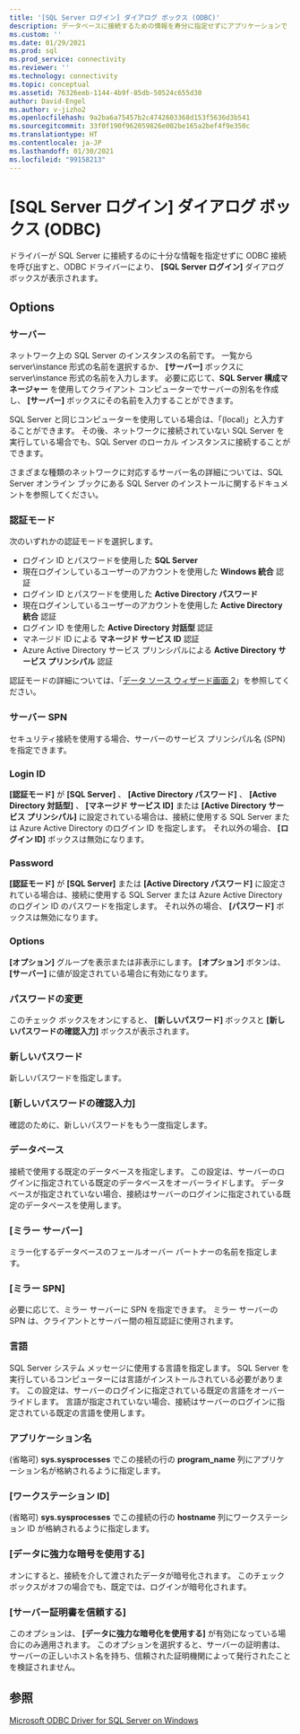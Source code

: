 ```yaml
---
title: '[SQL Server ログイン] ダイアログ ボックス (ODBC)'
description: データベースに接続するための情報を寿分に指定せずにアプリケーションで ODBC 接続が行われると、SQL Server ログイン ダイアログが表示されることがあります。
ms.custom: ''
ms.date: 01/29/2021
ms.prod: sql
ms.prod_service: connectivity
ms.reviewer: ''
ms.technology: connectivity
ms.topic: conceptual
ms.assetid: 76326eeb-1144-4b9f-85db-50524c655d30
author: David-Engel
ms.author: v-jizho2
ms.openlocfilehash: 9a2ba6a75457b2c4742603368d153f5636d3b541
ms.sourcegitcommit: 33f0f190f962059826e002be165a2bef4f9e350c
ms.translationtype: HT
ms.contentlocale: ja-JP
ms.lasthandoff: 01/30/2021
ms.locfileid: "99158213"
---
```

# <a name="sql-server-login-dialog-box-odbc"></a>[SQL Server ログイン] ダイアログ ボックス (ODBC)

ドライバーが SQL Server に接続するのに十分な情報を指定せずに ODBC 接続を呼び出すと、ODBC ドライバーにより、 **[SQL Server ログイン]** ダイアログ ボックスが表示されます。

## <a name="options"></a>Options

### <a name="server"></a>サーバー

ネットワーク上の SQL Server のインスタンスの名前です。 一覧から server\instance 形式の名前を選択するか、 **[サーバー]** ボックスに server\instance 形式の名前を入力します。 必要に応じて、**SQL Server 構成マネージャー** を使用してクライアント コンピューターでサーバーの別名を作成し、 **[サーバー]** ボックスにその名前を入力することができます。

SQL Server と同じコンピューターを使用している場合は、「(local)」と入力することができます。 その後、ネットワークに接続されていない SQL Server を実行している場合でも、SQL Server のローカル インスタンスに接続することができます。

さまざまな種類のネットワークに対応するサーバー名の詳細については、SQL Server オンライン ブックにある SQL Server のインストールに関するドキュメントを参照してください。

### <a name="authentication-mode"></a>認証モード

次のいずれかの認証モードを選択します。
- ログイン ID とパスワードを使用した **SQL Server**
- 現在ログインしているユーザーのアカウントを使用した **Windows 統合** 認証
- ログイン ID とパスワードを使用した **Active Directory パスワード**
- 現在ログインしているユーザーのアカウントを使用した **Active Directory 統合** 認証
- ログイン ID を使用した **Active Directory 対話型** 認証
- マネージド ID による **マネージド サービス ID** 認証
- Azure Active Directory サービス プリンシパルによる **Active Directory サービス プリンシパル** 認証

認証モードの詳細については、「[データ ソース ウィザード画面 2](../../../connect/odbc/windows/dsn-wizard-2.md)」を参照してください。

### <a name="server-spn"></a>サーバー SPN

セキュリティ接続を使用する場合、サーバーのサービス プリンシパル名 (SPN) を指定できます。

### <a name="login-id"></a>Login ID

**[認証モード]** が **[SQL Server]** 、 **[Active Directory パスワード]** 、 **[Active Directory 対話型]** 、 **[マネージド サービス ID]** または **[Active Directory サービス プリンシパル]** に設定されている場合は、接続に使用する SQL Server または Azure Active Directory のログイン ID を指定します。 それ以外の場合、 **[ログイン ID]** ボックスは無効になります。

### <a name="password"></a>Password

**[認証モード]** が **[SQL Server]** または **[Active Directory パスワード]** に設定されている場合は、接続に使用する SQL Server または Azure Active Directory のログイン ID のパスワードを指定します。 それ以外の場合、 **[パスワード]** ボックスは無効になります。

### <a name="options"></a>Options

**[オプション]** グループを表示または非表示にします。 **[オプション]** ボタンは、 **[サーバー]** に値が設定されている場合に有効になります。

### <a name="change-password"></a>パスワードの変更

このチェック ボックスをオンにすると、 **[新しいパスワード]** ボックスと **[新しいパスワードの確認入力]** ボックスが表示されます。

### <a name="new-password"></a>新しいパスワード

新しいパスワードを指定します。

### <a name="confirm-new-password"></a>[新しいパスワードの確認入力]

確認のために、新しいパスワードをもう一度指定します。

### <a name="database"></a>データベース

接続で使用する既定のデータベースを指定します。 この設定は、サーバーのログインに指定されている既定のデータベースをオーバーライドします。 データベースが指定されていない場合、接続はサーバーのログインに指定されている既定のデータベースを使用します。

### <a name="mirror-server"></a>[ミラー サーバー]

ミラー化するデータベースのフェールオーバー パートナーの名前を指定します。

### <a name="mirror-spn"></a>[ミラー SPN]

必要に応じて、ミラー サーバーに SPN を指定できます。 ミラー サーバーの SPN は、クライアントとサーバー間の相互認証に使用されます。

### <a name="language"></a>言語

SQL Server システム メッセージに使用する言語を指定します。 SQL Server を実行しているコンピューターには言語がインストールされている必要があります。 この設定は、サーバーのログインに指定されている既定の言語をオーバーライドします。 言語が指定されていない場合、接続はサーバーのログインに指定されている既定の言語を使用します。

### <a name="application-name"></a>アプリケーション名

(省略可) **sys.sysprocesses** でこの接続の行の **program_name** 列にアプリケーション名が格納されるように指定します。

### <a name="workstation-id"></a>[ワークステーション ID]

(省略可) **sys.sysprocesses** でこの接続の行の **hostname** 列にワークステーション ID が格納されるように指定します。

### <a name="use-strong-encryption-for-data"></a>[データに強力な暗号を使用する]

オンにすると、接続を介して渡されたデータが暗号化されます。 このチェック ボックスがオフの場合でも、既定では、ログインが暗号化されます。

### <a name="trust-server-certificate"></a>[サーバー証明書を信頼する]

このオプションは、 **[データに強力な暗号化を使用する]** が有効になっている場合にのみ適用されます。 このオプションを選択すると、サーバーの証明書は、サーバーの正しいホスト名を持ち、信頼された証明機関によって発行されたことを検証されません。

## <a name="see-also"></a>参照

[Microsoft ODBC Driver for SQL Server on Windows](../../../connect/odbc/windows/microsoft-odbc-driver-for-sql-server-on-windows.md)
